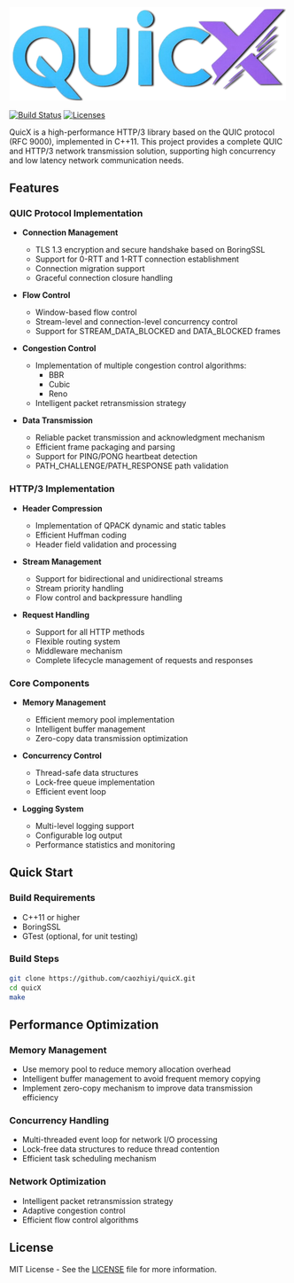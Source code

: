 <p align="left"><img width="500" src="./doc/image/logo.png" alt="cppnet logo"></p>

<p align="left">
    <a href="https://travis-ci.org/caozhiyi/quicX"><img src="https://travis-ci.org/caozhiyi/quicX.svg?branch=master" alt="Build Status"></a>
    <a href="https://opensource.org/licenses/BSD-3-Clause"><img src="https://img.shields.io/badge/license-bsd-orange.svg" alt="Licenses"></a>
</p> 


QuicX is a high-performance HTTP/3 library based on the QUIC protocol (RFC 9000), implemented in C++11. This project provides a complete QUIC and HTTP/3 network transmission solution, supporting high concurrency and low latency network communication needs.

## Features

### QUIC Protocol Implementation
- **Connection Management**
  - TLS 1.3 encryption and secure handshake based on BoringSSL
  - Support for 0-RTT and 1-RTT connection establishment
  - Connection migration support
  - Graceful connection closure handling

- **Flow Control**
  - Window-based flow control
  - Stream-level and connection-level concurrency control
  - Support for STREAM_DATA_BLOCKED and DATA_BLOCKED frames

- **Congestion Control**
  - Implementation of multiple congestion control algorithms:
    - BBR
    - Cubic
    - Reno
  - Intelligent packet retransmission strategy

- **Data Transmission**
  - Reliable packet transmission and acknowledgment mechanism
  - Efficient frame packaging and parsing
  - Support for PING/PONG heartbeat detection
  - PATH_CHALLENGE/PATH_RESPONSE path validation

### HTTP/3 Implementation
- **Header Compression**
  - Implementation of QPACK dynamic and static tables
  - Efficient Huffman coding
  - Header field validation and processing

- **Stream Management**
  - Support for bidirectional and unidirectional streams
  - Stream priority handling
  - Flow control and backpressure handling

- **Request Handling**
  - Support for all HTTP methods
  - Flexible routing system
  - Middleware mechanism
  - Complete lifecycle management of requests and responses

### Core Components

- **Memory Management**
  - Efficient memory pool implementation
  - Intelligent buffer management
  - Zero-copy data transmission optimization

- **Concurrency Control**
  - Thread-safe data structures
  - Lock-free queue implementation
  - Efficient event loop

- **Logging System**
  - Multi-level logging support
  - Configurable log output
  - Performance statistics and monitoring

## Quick Start

### Build Requirements
- C++11 or higher
- BoringSSL
- GTest (optional, for unit testing)

### Build Steps
```bash
git clone https://github.com/caozhiyi/quicX.git
cd quicX
make
```

## Performance Optimization

### Memory Management
- Use memory pool to reduce memory allocation overhead
- Intelligent buffer management to avoid frequent memory copying
- Implement zero-copy mechanism to improve data transmission efficiency

### Concurrency Handling
- Multi-threaded event loop for network I/O processing
- Lock-free data structures to reduce thread contention
- Efficient task scheduling mechanism

### Network Optimization
- Intelligent packet retransmission strategy
- Adaptive congestion control
- Efficient flow control algorithms

## License
MIT License - See the [LICENSE](LICENSE) file for more information.
